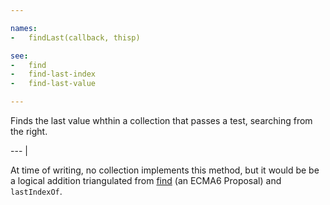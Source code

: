 ```yaml
---

names:
-   findLast(callback, thisp)

see:
-   find
-   find-last-index
-   find-last-value

---
```


Finds the last value whthin a collection that passes a test, searching from the
right.

--- |

At time of writing, no collection implements this method, but it would be be a
logical addition triangulated from [find][] (an ECMA6 Proposal) and
`lastIndexOf`.

[find]: https://developer.mozilla.org/en-US/docs/Web/JavaScript/Reference/Global_Objects/Array/find

